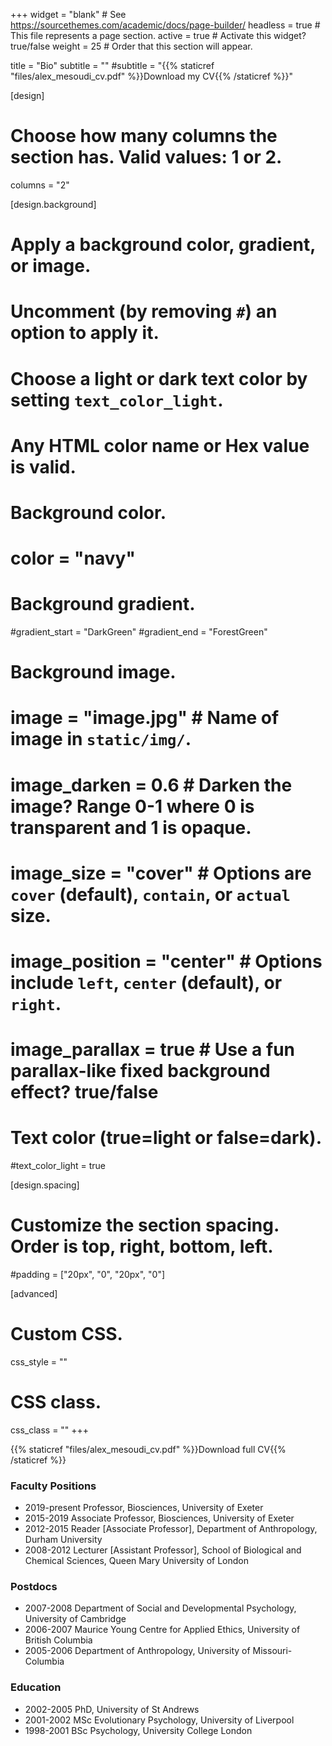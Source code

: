 +++
widget = "blank"  # See https://sourcethemes.com/academic/docs/page-builder/
headless = true  # This file represents a page section.
active = true  # Activate this widget? true/false
weight = 25  # Order that this section will appear.

title = "Bio"
subtitle = ""
#subtitle = "{{% staticref "files/alex_mesoudi_cv.pdf" %}}Download my CV{{% /staticref %}}"

[design]
  # Choose how many columns the section has. Valid values: 1 or 2.
  columns = "2"

[design.background]
  # Apply a background color, gradient, or image.
  #   Uncomment (by removing `#`) an option to apply it.
  #   Choose a light or dark text color by setting `text_color_light`.
  #   Any HTML color name or Hex value is valid.

  # Background color.
  # color = "navy"
  
  # Background gradient.
  #gradient_start = "DarkGreen"
  #gradient_end = "ForestGreen"
  
  # Background image.
  # image = "image.jpg"  # Name of image in `static/img/`.
  # image_darken = 0.6  # Darken the image? Range 0-1 where 0 is transparent and 1 is opaque.
  # image_size = "cover"  #  Options are `cover` (default), `contain`, or `actual` size.
  # image_position = "center"  # Options include `left`, `center` (default), or `right`.
  # image_parallax = true  # Use a fun parallax-like fixed background effect? true/false
  
  # Text color (true=light or false=dark).
  #text_color_light = true

[design.spacing]
  # Customize the section spacing. Order is top, right, bottom, left.
  #padding = ["20px", "0", "20px", "0"]

[advanced]
 # Custom CSS. 
 css_style = ""
 
 # CSS class.
 css_class = ""
+++

{{% staticref "files/alex_mesoudi_cv.pdf" %}}Download full CV{{% /staticref %}}

### Faculty Positions

* 2019-present Professor, Biosciences, University of Exeter
* 2015-2019 Associate Professor, Biosciences, University of Exeter
* 2012-2015 Reader [Associate Professor], Department of Anthropology, Durham University
* 2008-2012 Lecturer [Assistant Professor], School of Biological and Chemical Sciences, Queen Mary University of London

### Postdocs

* 2007-2008 Department of Social and Developmental Psychology, University of Cambridge
* 2006-2007 Maurice Young Centre for Applied Ethics, University of British Columbia
* 2005-2006 Department of Anthropology, University of Missouri-Columbia

### Education

* 2002-2005 PhD, University of St Andrews
* 2001-2002 MSc Evolutionary Psychology, University of Liverpool
* 1998-2001 BSc Psychology, University College London


